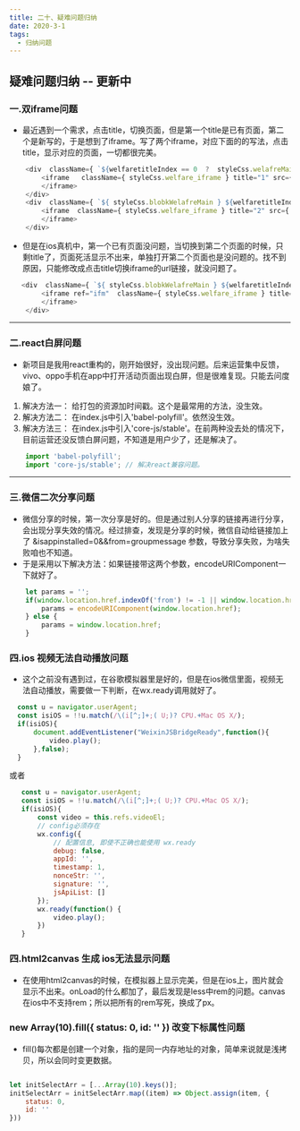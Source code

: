 ```yaml
---
title: 二十、疑难问题归纳
date: 2020-3-1
tags:
  - 归纳问题
---
```


 ## 疑难问题归纳 -- 更新中

 <!-- more -->

 ### 一.双iframe问题
 
 - 最近遇到一个需求，点击title，切换页面，但是第一个title是已有页面，第二个是新写的，于是想到了iframe。写了两个iframe，对应下面的的写法，点击title，显示对应的页面，一切都很完美。
```javascript
    <div  className={ `${welfaretitleIndex == 0  ?  styleCss.welafreMain : ''}`  }>
        <iframe   className={ styleCss.welfare_iframe } title="1" src={ urlOne } frameBorder="0">
        </iframe>
    </div>
    <div  className={ `${ styleCss.blobkWelafreMain } ${welfaretitleIndex == 1  ?  styleCss.welafreMain : ''}`  }>
        <iframe  className={ styleCss.welfare_iframe } title="2" src={ urlTwo } frameBorder="0">
        </iframe>
    </div>
```
 - 但是在ios真机中，第一个已有页面没问题，当切换到第二个页面的时候，只剩title了，页面死活显示不出来，单独打开第二个页面也是没问题的。找不到原因，只能修改成点击title切换iframe的url链接，就没问题了。


```javascript
   <div  className={ `${ styleCss.blobkWelafreMain } ${welfaretitleIndex == 1  ?  styleCss.welafreMain : ''}`  }>
        <iframe ref="ifm"  className={ styleCss.welfare_iframe } title="1" src={ this.url } frameBorder="0">
        </iframe>
    </div>
```


***

### 二.react白屏问题
 - 新项目是我用react重构的，刚开始很好，没出现问题。后来运营集中反馈，vivo、oppo手机在app中打开活动页面出现白屏，但是很难复现。只能去问度娘了。
 1. 解决方法一： 给打包的资源加时间戳。这个是最常用的方法，没生效。
 2. 解决方法二： 在index.js中引入'babel-polyfill'。依然没生效。
 3. 解决方法三： 在index.js中引入'core-js/stable'。在前两种没去处的情况下，目前运营还没反馈白屏问题，不知道是用户少了，还是解决了。

```javascript
    import 'babel-polyfill';
    import 'core-js/stable'; // 解决react兼容问题。
```
***

### 三.微信二次分享问题

 - 微信分享的时候，第一次分享是好的。但是通过别人分享的链接再进行分享，会出现分享失效的情况。经过排查，发现是分享的时候，微信自动给链接加上了 &isappinstalled=0&&from=groupmessage 参数，导致分享失败，为啥失败咱也不知道。
- 于是采用以下解决方法：如果链接带这两个参数，encodeURIComponent一下就好了。
```javascript
    let params = '';
    if(window.location.href.indexOf('from') != -1 || window.location.href.indexOf('isappinstalled') != -1){
        params = encodeURIComponent(window.location.href);
    } else {
        params = window.location.href;
    }
```

### 四.ios 视频无法自动播放问题
 - 这个之前没有遇到过，在谷歌模拟器里是好的，但是在ios微信里面，视频无法自动播放，需要做一下判断，在wx.ready调用就好了。

  ```javascript
    const u = navigator.userAgent;
    const isiOS = !!u.match(/\(i[^;]+;( U;)? CPU.+Mac OS X/);
    if(isiOS){
        document.addEventListener("WeixinJSBridgeReady",function(){
            video.play();
        },false);
    }
 ```
 
或者

 ```javascript
    const u = navigator.userAgent;
    const isiOS = !!u.match(/\(i[^;]+;( U;)? CPU.+Mac OS X/);
    if(isiOS){
        const video = this.refs.videoEl;
        // config必须存在
        wx.config({
            // 配置信息, 即使不正确也能使用 wx.ready
            debug: false,
            appId: '',
            timestamp: 1,
            nonceStr: '',
            signature: '',
            jsApiList: []
        });
        wx.ready(function() {
            video.play();
        })
    }
 ```
 
 ### 四.html2canvas 生成 ios无法显示问题
- 在使用html2canvas的时候，在模拟器上显示完美，但是在ios上，图片就会显示不出来。onLoad的什么都加了，最后发现是less中rem的问题。canvas在ios中不支持rem；所以把所有的rem写死，换成了px。


### new Array(10).fill({  status: 0, id: '' }) 改变下标属性问题

-  fill()每次都是创建一个对象，指的是同一内存地址的对象，简单来说就是浅拷贝，所以会同时变更数据。

```javascript

let initSelectArr = [...Array(10).keys()];
initSelectArr = initSelectArr.map((item) => Object.assign(item, {
    status: 0,
    id: ''
}))

```